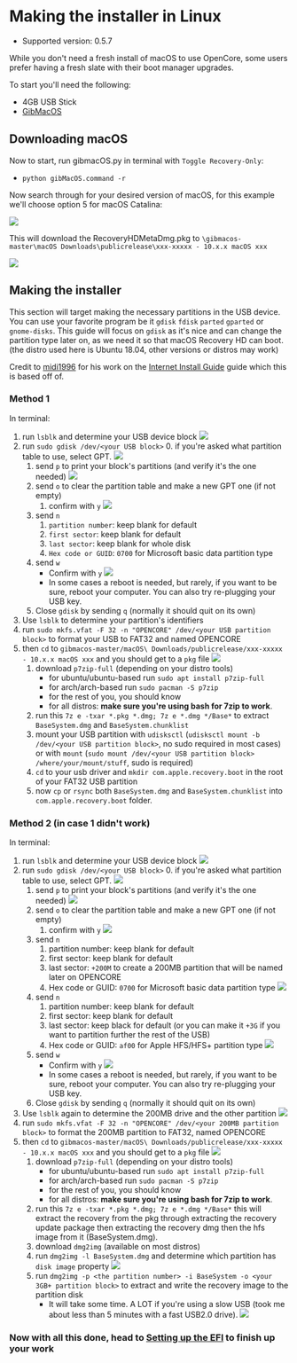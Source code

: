# Making the installer in Linux

* Supported version: 0.5.7

While you don't need a fresh install of macOS to use OpenCore, some users prefer having a fresh slate with their boot manager upgrades.

To start you'll need the following:

* 4GB USB Stick
* [GibMacOS](https://github.com/corpnewt/gibMacOS)

## Downloading macOS

Now to start, run gibmacOS.py in terminal with `Toggle Recovery-Only`:

* `python gibMacOS.command -r`

Now search through for your desired version of macOS, for this example we'll choose option 5 for macOS Catalina:

![](/images/installer-guide/linux-install-md/1-gib.png)

This will download the RecoveryHDMetaDmg.pkg to `\gibmacos-master\macOS Downloads\publicrelease\xxx-xxxxx - 10.x.x macOS xxx`

![](/images/installer-guide/linux-install-md/3-gib-finished.png)

## Making the installer

This section will target making the necessary partitions in the USB device. You can use your favorite program be it `gdisk` `fdisk` `parted` `gparted` or `gnome-disks`. This guide will focus on `gdisk` as it's nice and can change the partition type later on, as we need it so that macOS Recovery HD can boot. (the distro used here is Ubuntu 18.04, other versions or distros may work)

Credit to [midi1996](https://github.com/midi1996) for his work on the [Internet Install Guide](https://midi1996.github.io/hackintosh-internet-install-gitbook/) guide which this is based off of.

### Method 1

In terminal:

1. run `lsblk` and determine your USB device block
   ![](/images/installer-guide/linux-install-md/688920468220280842/unknown.png)
2. run `sudo gdisk /dev/<your USB block>`
   0. if you're asked what partition table to use, select GPT.
      ![](/images/installer-guide/linux-install-md/unknown-5.png)
   1. send `p` to print your block's partitions \(and verify it's the one needed\)
      ![](/images/installer-guide/linux-install-md/unknown-6.png)
   2. send `o` to clear the partition table and make a new GPT one (if not empty)
      1. confirm with `y`
         ![](/images/installer-guide/linux-install-md/unknown-8.png)
   3. send `n`
      1. `partition number`: keep blank for default
      2. `first sector`: keep blank for default
      3. `last sector`: keep blank for whole disk
      4. `Hex code or GUID`: `0700` for Microsoft basic data partition type
   4. send `w`
      * Confirm with `y`
      ![](/images/installer-guide/linux-install-md/unknown-9.png)
      * In some cases a reboot is needed, but rarely, if you want to be sure, reboot your computer. You can also try re-plugging your USB key.
   6. Close `gdisk` by sending `q` (normally it should quit on its own)
3. Use `lsblk` to determine your partition's identifiers
4. run `sudo mkfs.vfat -F 32 -n "OPENCORE" /dev/<your USB partition block>` to format your USB to FAT32 and named OPENCORE
5. then `cd` to `gibmacos-master/macOS\ Downloads/publicrelease/xxx-xxxxx - 10.x.x macOS xxx` and you should get to a `pkg` file
   ![](/images/installer-guide/linux-install-md/unknown-10.png)
   1. download `p7zip-full` \(depending on your distro tools\)
      * for ubuntu/ubuntu-based run `sudo apt install p7zip-full`
      * for arch/arch-based run `sudo pacman -S p7zip`
      * for the rest of you, you should know
      * for all distros: **make sure you're using bash for 7zip to work**.
   2. run this `7z e -txar *.pkg *.dmg; 7z e *.dmg */Base*` to extract `BaseSystem.dmg` and `BaseSystem.chunklist`
   3. mount your USB partition with `udisksctl` (`udisksctl mount -b /dev/<your USB partition block>`, no sudo required in most cases) or with `mount` (`sudo mount /dev/<your USB partition block> /where/your/mount/stuff`, sudo is required)
   4. `cd` to your usb driver and `mkdir com.apple.recovery.boot` in the root of your FAT32 USB partition
   5. now `cp` or `rsync` both `BaseSystem.dmg` and `BaseSystem.chunklist` into `com.apple.recovery.boot` folder.

### Method 2 (in case 1 didn't work)

In terminal:

1. run `lsblk` and determine your USB device block
   ![](/images/installer-guide/linux-install-md/unknown-11.png)
2. run `sudo gdisk /dev/<your USB block>`
   0. if you're asked what partition table to use, select GPT.
      ![](/images/installer-guide/linux-install-md/unknown-12.png)
   1. send `p` to print your block's partitions \(and verify it's the one needed\)
      ![](/images/installer-guide/linux-install-md/unknown-13.png)
   2. send `o` to clear the partition table and make a new GPT one (if not empty)
      1. confirm with `y`
         ![](/images/installer-guide/linux-install-md/unknown-14.png)
   3. send `n`
      1. partition number: keep blank for default
      2. first sector: keep blank for default
      3. last sector: `+200M` to create a 200MB partition that will be named later on OPENCORE
      4. Hex code or GUID: `0700` for Microsoft basic data partition type
      ![](/images/installer-guide/linux-install-md/unknown-15.png)
   4. send `n`
      1. partition number: keep blank for default
      2. first sector: keep blank for default
      3. last sector: keep black for default \(or you can make it `+3G` if you want to partition further the rest of the USB\)
      4. Hex code or GUID: `af00` for Apple HFS/HFS+ partition type
      ![](/images/installer-guide/linux-install-md/unknown-16.png)
   5. send `w`
      * Confirm with `y`
      ![](/images/installer-guide/linux-install-md/unknown-17.png)
      * In some cases a reboot is needed, but rarely, if you want to be sure, reboot your computer. You can also try re-plugging your USB key.
   6. Close `gdisk` by sending `q` (normally it should quit on its own)
3. Use `lsblk` again to determine the 200MB drive and the other partition
   ![](/images/installer-guide/linux-install-md/unknown-18.png)
4. run `sudo mkfs.vfat -F 32 -n "OPENCORE" /dev/<your 200MB partition block>` to format the 200MB partition to FAT32, named OPENCORE
5. then `cd` to `gibmacos-master/macOS\ Downloads/publicrelease/xxx-xxxxx - 10.x.x macOS xxx` and you should get to a `pkg` file
   ![](/images/installer-guide/linux-install-md/unknown-19.png)
   1. download `p7zip-full` \(depending on your distro tools\)
      * for ubuntu/ubuntu-based run `sudo apt install p7zip-full`
      * for arch/arch-based run `sudo pacman -S p7zip`
      * for the rest of you, you should know
      * for all distros: **make sure you're using bash for 7zip to work**.
   2. run this `7z e -txar *.pkg *.dmg; 7z e *.dmg */Base*` this will extract the recovery from the pkg through extracting the recovery update package then extracting the recovery dmg then the hfs image from it (BaseSystem.dmg).
   3. download `dmg2img` (available on most distros)
   4. run `dmg2img -l BaseSystem.dmg` and determine which partition has `disk image` property
      ![](/images/installer-guide/linux-install-md/unknown-20.png)
   5. run `dmg2img -p <the partition number> -i BaseSystem -o <your 3GB+ partition block>` to extract and write the recovery image to the partition disk
      * It will take some time. A LOT if you're using a slow USB (took me about less than 5 minutes with a fast USB2.0 drive).
      ![](/images/installer-guide/linux-install-md/unknown-21.png)

### Now with all this done, head to [Setting up the EFI](/installer-guide/opencore-efi.md) to finish up your work
